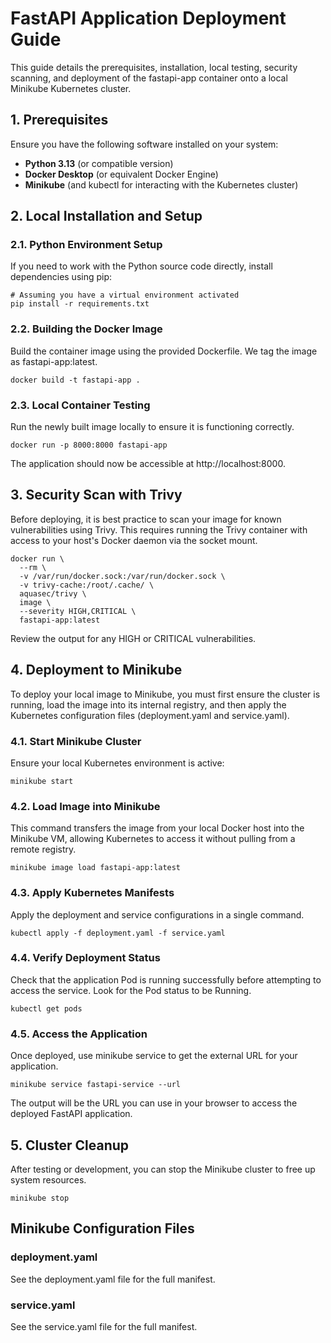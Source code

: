 # **FastAPI Application Deployment Guide**

This guide details the prerequisites, installation, local testing, security scanning, and deployment of the fastapi-app container onto a local Minikube Kubernetes cluster.

## **1\. Prerequisites**

Ensure you have the following software installed on your system:

* **Python 3.13** (or compatible version)  
* **Docker Desktop** (or equivalent Docker Engine)  
* **Minikube** (and kubectl for interacting with the Kubernetes cluster)

## **2\. Local Installation and Setup**

### **2.1. Python Environment Setup**

If you need to work with the Python source code directly, install dependencies using pip:

```
# Assuming you have a virtual environment activated  
pip install -r requirements.txt
```

### **2.2. Building the Docker Image**

Build the container image using the provided Dockerfile. We tag the image as fastapi-app:latest.

```
docker build -t fastapi-app .
```

### **2.3. Local Container Testing**

Run the newly built image locally to ensure it is functioning correctly.

```
docker run -p 8000:8000 fastapi-app
```

The application should now be accessible at http://localhost:8000.

## **3\. Security Scan with Trivy**

Before deploying, it is best practice to scan your image for known vulnerabilities using Trivy. This requires running the Trivy container with access to your host's Docker daemon via the socket mount.

```
docker run \  
  --rm \  
  -v /var/run/docker.sock:/var/run/docker.sock \  
  -v trivy-cache:/root/.cache/ \  
  aquasec/trivy \  
  image \  
  --severity HIGH,CRITICAL \  
  fastapi-app:latest
  ```

Review the output for any HIGH or CRITICAL vulnerabilities.

## **4\. Deployment to Minikube**

To deploy your local image to Minikube, you must first ensure the cluster is running, load the image into its internal registry, and then apply the Kubernetes configuration files (deployment.yaml and service.yaml).

### **4.1. Start Minikube Cluster**

Ensure your local Kubernetes environment is active:

```
minikube start
```

### **4.2. Load Image into Minikube**

This command transfers the image from your local Docker host into the Minikube VM, allowing Kubernetes to access it without pulling from a remote registry.

```
minikube image load fastapi-app:latest
```

### **4.3. Apply Kubernetes Manifests**

Apply the deployment and service configurations in a single command.

```
kubectl apply -f deployment.yaml -f service.yaml
```

### **4.4. Verify Deployment Status**

Check that the application Pod is running successfully before attempting to access the service. Look for the Pod status to be Running.

```
kubectl get pods
```

### **4.5. Access the Application**

Once deployed, use minikube service to get the external URL for your application.

```
minikube service fastapi-service --url
```

The output will be the URL you can use in your browser to access the deployed FastAPI application.

## **5\. Cluster Cleanup**

After testing or development, you can stop the Minikube cluster to free up system resources.

```
minikube stop
```

## **Minikube Configuration Files**

### **deployment.yaml**

See the deployment.yaml file for the full manifest.

### **service.yaml**

See the service.yaml file for the full manifest.